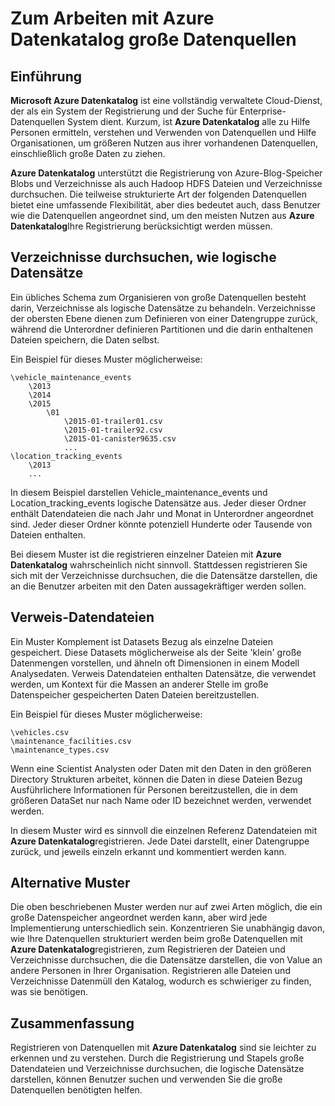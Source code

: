 <properties
   pageTitle="Zum Arbeiten mit Datenquellen 'big Data' | Microsoft Azure"
   description="Gewusst wie-Artikel Hervorheben von Mustern für die Verwendung von Azure Datenkatalog mit 'big Data' Datenquellen, einschließlich Azure BLOB-Speicher, Azure Daten Sees und Hadoop HDFS."
   services="data-catalog"
   documentationCenter=""
   authors="steelanddata"
   manager="NA"
   editor=""
   tags=""/>
<tags
   ms.service="data-catalog"
   ms.devlang="NA"
   ms.topic="article"
   ms.tgt_pltfrm="NA"
   ms.workload="data-catalog"
   ms.date="10/04/2016"
   ms.author="maroche"/>


# <a name="how-to-work-with-big-data-sources-in-azure-data-catalog"></a>Zum Arbeiten mit Azure Datenkatalog große Datenquellen

## <a name="introduction"></a>Einführung
**Microsoft Azure Datenkatalog** ist eine vollständig verwaltete Cloud-Dienst, der als ein System der Registrierung und der Suche für Enterprise-Datenquellen System dient. Kurzum, ist **Azure Datenkatalog** alle zu Hilfe Personen ermitteln, verstehen und Verwenden von Datenquellen und Hilfe Organisationen, um größeren Nutzen aus ihrer vorhandenen Datenquellen, einschließlich große Daten zu ziehen.

**Azure Datenkatalog** unterstützt die Registrierung von Azure-Blog-Speicher Blobs und Verzeichnisse als auch Hadoop HDFS Dateien und Verzeichnisse durchsuchen. Die teilweise strukturierte Art der folgenden Datenquellen bietet eine umfassende Flexibilität, aber dies bedeutet auch, dass Benutzer wie die Datenquellen angeordnet sind, um den meisten Nutzen aus **Azure Datenkatalog**Ihre Registrierung berücksichtigt werden müssen.

## <a name="directories-as-logical-data-sets"></a>Verzeichnisse durchsuchen, wie logische Datensätze

Ein übliches Schema zum Organisieren von große Datenquellen besteht darin, Verzeichnisse als logische Datensätze zu behandeln. Verzeichnisse der obersten Ebene dienen zum Definieren von einer Datengruppe zurück, während die Unterordner definieren Partitionen und die darin enthaltenen Dateien speichern, die Daten selbst.

Ein Beispiel für dieses Muster möglicherweise:

    \vehicle_maintenance_events
        \2013
        \2014
        \2015
            \01
                \2015-01-trailer01.csv
                \2015-01-trailer92.csv
                \2015-01-canister9635.csv
                ...
    \location_tracking_events
        \2013
        ...

In diesem Beispiel darstellen Vehicle_maintenance_events und Location_tracking_events logische Datensätze aus. Jeder dieser Ordner enthält Datendateien die nach Jahr und Monat in Unterordner angeordnet sind. Jeder dieser Ordner könnte potenziell Hunderte oder Tausende von Dateien enthalten.

Bei diesem Muster ist die registrieren einzelner Dateien mit **Azure Datenkatalog** wahrscheinlich nicht sinnvoll. Stattdessen registrieren Sie sich mit der Verzeichnisse durchsuchen, die die Datensätze darstellen, die an die Benutzer arbeiten mit den Daten aussagekräftiger werden sollen.

## <a name="reference-data-files"></a>Verweis-Datendateien

Ein Muster Komplement ist Datasets Bezug als einzelne Dateien gespeichert. Diese Datasets möglicherweise als der Seite 'klein' große Datenmengen vorstellen, und ähneln oft Dimensionen in einem Modell Analysedaten. Verweis Datendateien enthalten Datensätze, die verwendet werden, um Kontext für die Massen an anderer Stelle im große Datenspeicher gespeicherten Daten Dateien bereitzustellen.

Ein Beispiel für dieses Muster möglicherweise:

    \vehicles.csv
    \maintenance_facilities.csv
    \maintenance_types.csv

Wenn eine Scientist Analysten oder Daten mit den Daten in den größeren Directory Strukturen arbeitet, können die Daten in diese Dateien Bezug Ausführlichere Informationen für Personen bereitzustellen, die in dem größeren DataSet nur nach Name oder ID bezeichnet werden, verwendet werden.

In diesem Muster wird es sinnvoll die einzelnen Referenz Datendateien mit **Azure Datenkatalog**registrieren. Jede Datei darstellt, einer Datengruppe zurück, und jeweils einzeln erkannt und kommentiert werden kann.

## <a name="alternate-patterns"></a>Alternative Muster

Die oben beschriebenen Muster werden nur auf zwei Arten möglich, die ein große Datenspeicher angeordnet werden kann, aber wird jede Implementierung unterschiedlich sein. Konzentrieren Sie unabhängig davon, wie Ihre Datenquellen strukturiert werden beim große Datenquellen mit **Azure Datenkatalog**registrieren, zum Registrieren der Dateien und Verzeichnisse durchsuchen, die die Datensätze darstellen, die von Value an andere Personen in Ihrer Organisation. Registrieren alle Dateien und Verzeichnisse Datenmüll den Katalog, wodurch es schwieriger zu finden, was sie benötigen.

## <a name="summary"></a>Zusammenfassung
Registrieren von Datenquellen mit **Azure Datenkatalog** sind sie leichter zu erkennen und zu verstehen. Durch die Registrierung und Stapels große Datendateien und Verzeichnisse durchsuchen, die logische Datensätze darstellen, können Benutzer suchen und verwenden Sie die große Datenquellen benötigten helfen.
